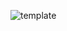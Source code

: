![template](https://raw.githubusercontent.com/ShriIraCatalog/assets-one/refs/heads/master/2025/04/19/202504191504.png)
